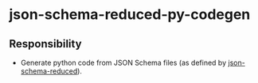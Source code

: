 # json-schema-reduced-py-codegen

## Responsibility

* Generate python code from JSON Schema files (as defined by [json-schema-reduced](./../json-schema-reduced/)).
